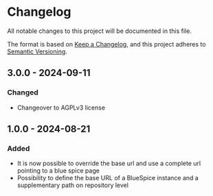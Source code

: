 # Changelog
All notable changes to this project will be documented in this file.

The format is based on [Keep a Changelog](https://keepachangelog.com/en/1.0.0/),
and this project adheres to [Semantic Versioning](https://semver.org/spec/v2.0.0.html).

## 3.0.0 - 2024-09-11
### Changed
- Changeover to AGPLv3 license

## 1.0.0 - 2024-08-21
### Added
- It is now possible to override the base url and use a complete url pointing to a blue spice page
- Possibility to define the base URL of a BlueSpice instance and a supplementary path on repository level

